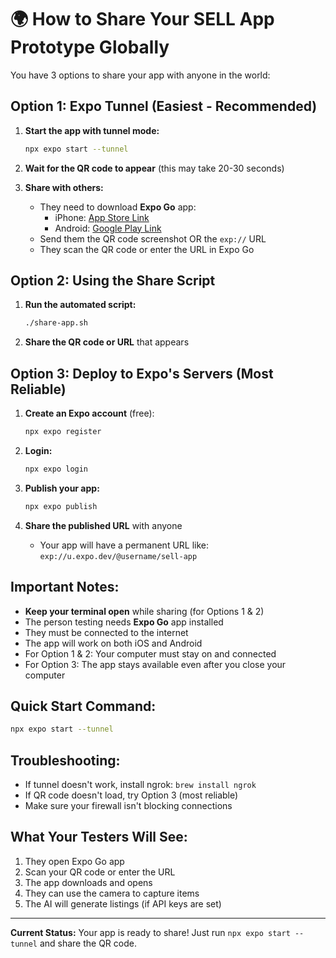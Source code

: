 # 🌍 How to Share Your SELL App Prototype Globally

You have 3 options to share your app with anyone in the world:

## Option 1: Expo Tunnel (Easiest - Recommended)

1. **Start the app with tunnel mode:**
   ```bash
   npx expo start --tunnel
   ```

2. **Wait for the QR code to appear** (this may take 20-30 seconds)

3. **Share with others:**
   - They need to download **Expo Go** app:
     - iPhone: [App Store Link](https://apps.apple.com/app/expo-go/id982107779)
     - Android: [Google Play Link](https://play.google.com/store/apps/details?id=host.exp.exponent)
   - Send them the QR code screenshot OR the `exp://` URL
   - They scan the QR code or enter the URL in Expo Go

## Option 2: Using the Share Script

1. **Run the automated script:**
   ```bash
   ./share-app.sh
   ```

2. **Share the QR code or URL** that appears

## Option 3: Deploy to Expo's Servers (Most Reliable)

1. **Create an Expo account** (free):
   ```bash
   npx expo register
   ```

2. **Login:**
   ```bash
   npx expo login
   ```

3. **Publish your app:**
   ```bash
   npx expo publish
   ```

4. **Share the published URL** with anyone
   - Your app will have a permanent URL like: `exp://u.expo.dev/@username/sell-app`

## Important Notes:

- **Keep your terminal open** while sharing (for Options 1 & 2)
- The person testing needs **Expo Go** app installed
- They must be connected to the internet
- The app will work on both iOS and Android
- For Option 1 & 2: Your computer must stay on and connected
- For Option 3: The app stays available even after you close your computer

## Quick Start Command:

```bash
npx expo start --tunnel
```

## Troubleshooting:

- If tunnel doesn't work, install ngrok: `brew install ngrok`
- If QR code doesn't load, try Option 3 (most reliable)
- Make sure your firewall isn't blocking connections

## What Your Testers Will See:

1. They open Expo Go app
2. Scan your QR code or enter the URL
3. The app downloads and opens
4. They can use the camera to capture items
5. The AI will generate listings (if API keys are set)

---

**Current Status:** Your app is ready to share! Just run `npx expo start --tunnel` and share the QR code.
